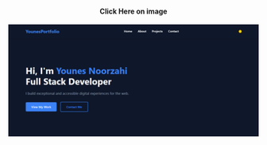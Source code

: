 <h4 align="center">Click Here on image</h4>
<a href="https://arta26.ir/projects.html">
  <img src="img.png" alt="GreatFrontEnd">
</a>
